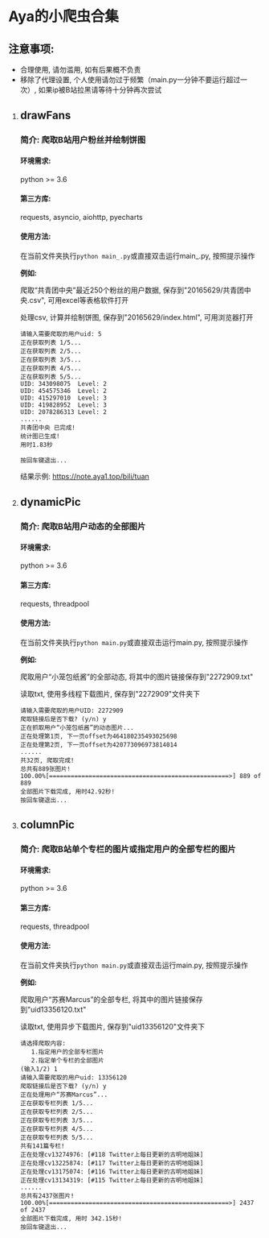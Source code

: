 # Aya的小爬虫合集

## 注意事项: 

   - 合理使用, 请勿滥用, 如有后果概不负责
   - 移除了代理设置, 个人使用请勿过于频繁（main.py一分钟不要运行超过一次）, 如果ip被B站拉黑请等待十分钟再次尝试

1. ## drawFans

   ### 简介: 爬取B站用户粉丝并绘制饼图

   #### 环境需求: 

   python >= 3.6

   #### 第三方库: 

   requests, asyncio, aiohttp, pyecharts

   #### 使用方法: 

   在当前文件夹执行`python main_.py`或直接双击运行main_.py, 按照提示操作

   **例如:**

   爬取“共青团中央”最近250个粉丝的用户数据, 保存到"20165629/共青团中央.csv", 可用excel等表格软件打开

   处理csv, 计算并绘制饼图, 保存到"20165629/index.html", 可用浏览器打开

   ```
   请输入需要爬取的用户uid: 5
   正在获取列表 1/5...
   正在获取列表 2/5...
   正在获取列表 3/5...
   正在获取列表 4/5...
   正在获取列表 5/5...
   UID: 343098075  Level: 2
   UID: 454575346  Level: 2
   UID: 415297010  Level: 3
   UID: 419828952  Level: 3
   UID: 2078286313 Level: 2
   ......
   共青团中央 已完成!
   统计图已生成! 
   用时1.83秒
   
   按回车键退出...
   ```

   结果示例: https://note.aya1.top/bili/tuan

   

2. ## dynamicPic

   ### 简介: 爬取B站用户动态的全部图片

   #### 环境需求: 

   python >= 3.6

   #### 第三方库: 

   requests, threadpool

   #### 使用方法: 

   在当前文件夹执行`python main.py`或直接双击运行main.py, 按照提示操作

   **例如:**

   爬取用户“小笼包纸酱”的全部动态, 将其中的图片链接保存到"2272909.txt"

   读取txt, 使用多线程下载图片, 保存到"2272909"文件夹下

   ```
   请输入需要爬取的用户UID: 2272909
   爬取链接后是否下载? (y/n) y
   正在抓取用户“小笼包纸酱”的动态图片...
   正在处理第1页, 下一页offset为464180235493025698
   正在处理第2页, 下一页offset为420773096973814014
   ......
   共32页, 爬取完成!
   总共有889张图片!
   100.00%[==================================================>] 889 of 889
   全部图片下载完成, 用时42.92秒!
   按回车键退出...
   ```

   

3. ## columnPic

   ### 简介: 爬取B站单个专栏的图片或指定用户的全部专栏的图片

   #### 环境需求: 

   python >= 3.6

   #### 第三方库: 

   requests, threadpool

   #### 使用方法: 

   在当前文件夹执行`python main.py`或直接双击运行main.py, 按照提示操作

   **例如:**

   爬取用户“苏赛Marcus”的全部专栏, 将其中的图片链接保存到"uid13356120.txt"

   读取txt, 使用异步下载图片, 保存到"uid13356120"文件夹下

   ```
   请选择爬取内容: 
      1.指定用户的全部专栏图片
      2.指定单个专栏的全部图片
   (输入1/2) 1
   请输入需要爬取的用户uid: 13356120
   爬取链接后是否下载? (y/n) y
   正在处理用户“苏赛Marcus”...
   正在获取专栏列表 1/5...
   正在获取专栏列表 2/5...
   正在获取专栏列表 3/5...
   正在获取专栏列表 4/5...
   正在获取专栏列表 5/5...
   共有141篇专栏!
   正在处理cv13274976: [#118 Twitter上每日更新的古明地姐妹]
   正在处理cv13225874: [#117 Twitter上每日更新的古明地姐妹]
   正在处理cv13175074: [#116 Twitter上每日更新的古明地姐妹]
   正在处理cv13134319: [#115 Twitter上每日更新的古明地姐妹]
   ......
   总共有2437张图片!
   100.00%[==================================================>] 2437 of 2437
   全部图片下载完成, 用时 342.15秒!
   按回车键退出...
   ```

